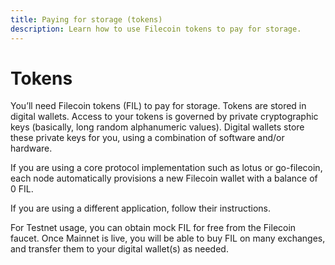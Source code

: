 ```yaml
---
title: Paying for storage (tokens)
description: Learn how to use Filecoin tokens to pay for storage.
---
```


# Tokens

You’ll need Filecoin tokens (FIL) to pay for storage. Tokens are stored in digital wallets. Access to your tokens is governed by private cryptographic keys (basically, long random alphanumeric values). Digital wallets store these private keys for you, using a combination of software and/or hardware.

If you are using a core protocol implementation such as lotus or go-filecoin, each node automatically provisions a new Filecoin wallet with a balance of 0 FIL.

If you are using a different application, follow their instructions.

For Testnet usage, you can obtain mock FIL for free from the Filecoin faucet. Once Mainnet is live, you will be able to buy FIL on many exchanges, and transfer them to your digital wallet(s) as needed.
